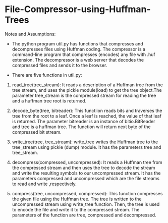 # File-Compressor-using-Huffman-Trees

Notes and Assumptions:
* The python program util.py has functions that compresses and decompresses 
 files using Huffman coding. The compressor is a command-line program that 
 compresses (encodes) any file with .huf extension. The decompressor is a web
 server that decodes the compressed files and sends it to the browser.

* There are five functions in util.py:
1. read_tree(tree_stream):
  It reads a description of a Huffman tree from the tree stream, and uses the 
  pickle module(load) to get the tree object.The parameter tree_stream is the 
  compressed stream for reading the tree and a huffman tree root is returned.

2. decode_byte(tree, bitreader):
   This functiion reads bits and traverses the tree from the root to a leaf.
   Once a leaf is reached, the value of that leaf is returned. The parameter 
   bitreader is an instance of bitio.BitReader and tree is a huffman tree. The
   function will return next byte of the compressed bit stream.

3. write_tree(tree, tree_stream):
   write_tree writes the Huffman tree to the tree_stream using pickle (dump) 
   module. It has the parameters tree and tree_stream.

4. decompress(compressed, uncompressed):
   It reads a Huffman tree from the compressed stream and then uses the tree to
   decode the stream and write the resulting symbols to our uncompressed stream.
   It has the parameters compressed and uncompressed which are the file streams
   to read and write ,respectively.

5. compress(tree, uncompressed, compressed):
   This function compresses the given file using the Huffman tree. The tree is
   written to the uncompressed stream using write_tree function. Then, the tree 
   is used to encode the file and write it to the compressed stream.
   The parameters of the function are tree, compressed and decompressed.
